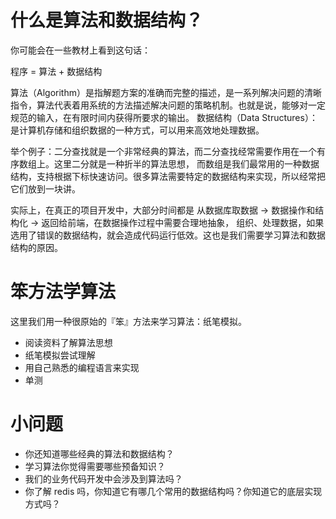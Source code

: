 # 什么是算法和数据结构？

你可能会在一些教材上看到这句话：

程序 = 算法 + 数据结构

算法（Algorithm）是指解题方案的准确而完整的描述，是一系列解决问题的清晰指令，算法代表着用系统的方法描述解决问题的策略机制。也就是说，能够对一定规范的输入，在有限时间内获得所要求的输出。
数据结构（Data Structures）：是计算机存储和组织数据的一种方式，可以用来高效地处理数据。

举个例子：二分查找就是一个非常经典的算法，而二分查找经常需要作用在一个有序数组上。这里二分就是一种折半的算法思想，
而数组是我们最常用的一种数据结构，支持根据下标快速访问。很多算法需要特定的数据结构来实现，所以经常把它们放到一块讲。

实际上，在真正的项目开发中，大部分时间都是 从数据库取数据 -> 数据操作和结构化 -> 返回给前端，在数据操作过程中需要合理地抽象，
组织、处理数据，如果选用了错误的数据结构，就会造成代码运行低效。这也是我们需要学习算法和数据结构的原因。

# 笨方法学算法
这里我们用一种很原始的『笨』方法来学习算法：纸笔模拟。

- 阅读资料了解算法思想
- 纸笔模拟尝试理解
- 用自己熟悉的编程语言来实现
- 单测

# 小问题

- 你还知道哪些经典的算法和数据结构？
- 学习算法你觉得需要哪些预备知识？
- 我们的业务代码开发中会涉及到算法吗？
- 你了解 redis 吗，你知道它有哪几个常用的数据结构吗？你知道它的底层实现方式吗？
